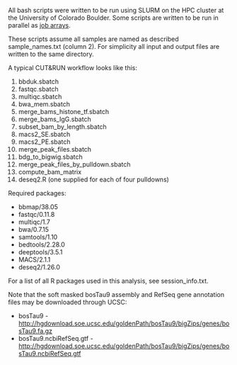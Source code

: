 All bash scripts were written to be run using SLURM on the HPC cluster at the University of Colorado Boulder. Some scripts are written to be run in parallel as [job arrays](https://slurm.schedmd.com/job_array.html).

These scripts assume all samples are named as described sample_names.txt (column 2). For simplicity all input and output files are written to the same directory.

A typical CUT&RUN workflow looks like this:
1. bbduk.sbatch
2. fastqc.sbatch
3. multiqc.sbatch
4. bwa_mem.sbatch
5. merge_bams_histone_tf.sbatch
6. merge_bams_IgG.sbatch
7. subset_bam_by_length.sbatch
8. macs2_SE.sbatch
9. macs2_PE.sbatch
10. merge_peak_files.sbatch
11. bdg_to_bigwig.sbatch
12. merge_peak_files_by_pulldown.sbatch
13. compute_bam_matrix
14. deseq2.R (one supplied for each of four pulldowns)

Required packages:
* bbmap/38.05
* fastqc/0.11.8
* multiqc/1.7
* bwa/0.7.15
* samtools/1.10
* bedtools/2.28.0
* deeptools/3.5.1
* MACS/2.1.1
* deseq2/1.26.0

For a list of all R packages used in this analysis, see session_info.txt.

Note that the soft masked bosTau9 assembly and RefSeq gene annotation files may be downloaded through UCSC:
* bosTau9 - http://hgdownload.soe.ucsc.edu/goldenPath/bosTau9/bigZips/genes/bosTau9.fa.gz
* bosTau9.ncbiRefSeq.gtf - http://hgdownload.soe.ucsc.edu/goldenPath/bosTau9/bigZips/genes/bosTau9.ncbiRefSeq.gtf